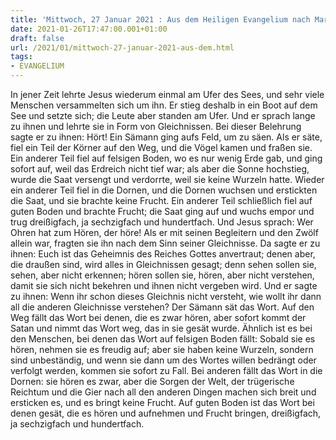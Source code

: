 ```yaml
---
title: 'Mittwoch, 27 Januar 2021 : Aus dem Heiligen Evangelium nach Markus - Mk 4,1-20.'
date: 2021-01-26T17:47:00.001+01:00
draft: false
url: /2021/01/mittwoch-27-januar-2021-aus-dem.html
tags: 
- EVANGELIUM
---
```


In jener Zeit lehrte Jesus wiederum einmal am Ufer des Sees, und sehr viele Menschen versammelten sich um ihn. Er stieg deshalb in ein Boot auf dem See und setzte sich; die Leute aber standen am Ufer. Und er sprach lange zu ihnen und lehrte sie in Form von Gleichnissen. Bei dieser Belehrung sagte er zu ihnen: Hört! Ein Sämann ging aufs Feld, um zu säen. Als er säte, fiel ein Teil der Körner auf den Weg, und die Vögel kamen und fraßen sie. Ein anderer Teil fiel auf felsigen Boden, wo es nur wenig Erde gab, und ging sofort auf, weil das Erdreich nicht tief war; als aber die Sonne hochstieg, wurde die Saat versengt und verdorrte, weil sie keine Wurzeln hatte. Wieder ein anderer Teil fiel in die Dornen, und die Dornen wuchsen und erstickten die Saat, und sie brachte keine Frucht. Ein anderer Teil schließlich fiel auf guten Boden und brachte Frucht; die Saat ging auf und wuchs empor und trug dreißigfach, ja sechzigfach und hundertfach. Und Jesus sprach: Wer Ohren hat zum Hören, der höre! Als er mit seinen Begleitern und den Zwölf allein war, fragten sie ihn nach dem Sinn seiner Gleichnisse. Da sagte er zu ihnen: Euch ist das Geheimnis des Reiches Gottes anvertraut; denen aber, die draußen sind, wird alles in Gleichnissen gesagt; denn sehen sollen sie, sehen, aber nicht erkennen; hören sollen sie, hören, aber nicht verstehen, damit sie sich nicht bekehren und ihnen nicht vergeben wird. Und er sagte zu ihnen: Wenn ihr schon dieses Gleichnis nicht versteht, wie wollt ihr dann all die anderen Gleichnisse verstehen? Der Sämann sät das Wort. Auf den Weg fällt das Wort bei denen, die es zwar hören, aber sofort kommt der Satan und nimmt das Wort weg, das in sie gesät wurde. Ähnlich ist es bei den Menschen, bei denen das Wort auf felsigen Boden fällt: Sobald sie es hören, nehmen sie es freudig auf; aber sie haben keine Wurzeln, sondern sind unbeständig, und wenn sie dann um des Wortes willen bedrängt oder verfolgt werden, kommen sie sofort zu Fall. Bei anderen fällt das Wort in die Dornen: sie hören es zwar, aber die Sorgen der Welt, der trügerische Reichtum und die Gier nach all den anderen Dingen machen sich breit und ersticken es, und es bringt keine Frucht. Auf guten Boden ist das Wort bei denen gesät, die es hören und aufnehmen und Frucht bringen, dreißigfach, ja sechzigfach und hundertfach.